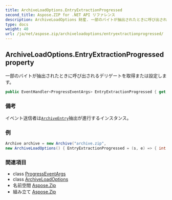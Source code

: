```yaml
---
title: ArchiveLoadOptions.EntryExtractionProgressed
second_title: Aspose.ZIP for .NET API リファレンス
description: ArchiveLoadOptions 財産. 一部のバイトが抽出されたときに呼び出されるデリゲートを取得または設定します
type: docs
weight: 40
url: /ja/net/aspose.zip/archiveloadoptions/entryextractionprogressed/
---
```

## ArchiveLoadOptions.EntryExtractionProgressed property

一部のバイトが抽出されたときに呼び出されるデリゲートを取得または設定します。

```csharp
public EventHandler<ProgressEventArgs> EntryExtractionProgressed { get; set; }
```

### 備考

イベント送信者は[`ArchiveEntry`](../../archiveentry/)抽出が進行するインスタンス。

### 例

```csharp
Archive archive = new Archive("archive.zip", 
new ArchiveLoadOptions() { EntryExtractionProgressed = (s, e) => { int percent = (int)((100 * e.ProceededBytes) / ((ArchiveEntry)s).UncompressedSize); } })                 
```

### 関連項目

* class [ProgressEventArgs](../../progresseventargs/)
* class [ArchiveLoadOptions](../)
* 名前空間 [Aspose.Zip](../../archiveloadoptions/)
* 組み立て [Aspose.Zip](../../../)


